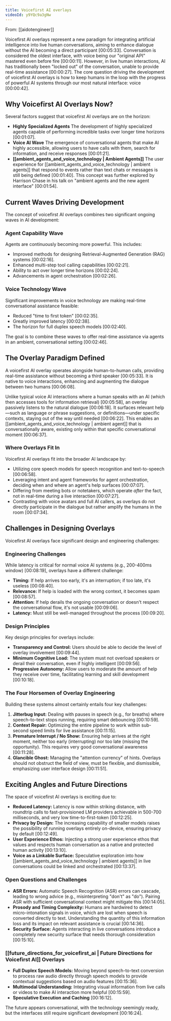 ```yaml
---
title: Voicefirst AI overlays
videoId: y9YQc9a3gNw
---
```


From: [[aidotengineer]] <br/> 

Voicefirst AI overlays represent a new paradigm for integrating artificial intelligence into live human conversations, aiming to enhance dialogue without the AI becoming a direct participant <a class="yt-timestamp" data-t="00:05:33">[00:05:33]</a>. Conversation is considered the oldest interface, with voice being our "original API" mastered even before fire <a class="yt-timestamp" data-t="00:00:11">[00:00:11]</a>. However, in live human interactions, AI has traditionally been "locked out" of the conversation, unable to provide real-time assistance <a class="yt-timestamp" data-t="00:00:27">[00:00:27]</a>. The core question driving the development of voicefirst AI overlays is how to keep humans in the loop with the progress of powerful AI systems through our most natural interface: voice <a class="yt-timestamp" data-t="00:00:42">[00:00:42]</a>.

## Why Voicefirst AI Overlays Now?

Several factors suggest that voicefirst AI overlays are on the horizon:
*   **Highly Specialized Agents** The development of highly specialized agents capable of performing incredible tasks over longer time horizons <a class="yt-timestamp" data-t="00:01:07">[00:01:07]</a>.
*   **Voice AI Wave** The emergence of conversational agents that make AI highly accessible, allowing users to have calls with them, search for information, and receive responses <a class="yt-timestamp" data-t="00:01:21">[00:01:21]</a>.
*   **[[ambient_agents_and_voice_technology | Ambient Agents]]** The user experience for [[ambient_agents_and_voice_technology | ambient agents]] that respond to events rather than text chats or messages is still being defined <a class="yt-timestamp" data-t="00:01:40">[00:01:40]</a>. This concept was further explored by Harrison Chase in his talk on "ambient agents and the new agent interface" <a class="yt-timestamp" data-t="00:01:54">[00:01:54]</a>.

## Current Waves Driving Development

The concept of voicefirst AI overlays combines two significant ongoing waves in AI development:

### Agent Capability Wave
Agents are continuously becoming more powerful. This includes:
*   Improved methods for designing Retrieval-Augmented Generation (RAG) systems <a class="yt-timestamp" data-t="00:02:16">[00:02:16]</a>.
*   Enhanced multi-step tool calling capabilities <a class="yt-timestamp" data-t="00:02:21">[00:02:21]</a>.
*   Ability to act over longer time horizons <a class="yt-timestamp" data-t="00:02:24">[00:02:24]</a>.
*   Advancements in agent orchestration <a class="yt-timestamp" data-t="00:02:26">[00:02:26]</a>.

### Voice Technology Wave
Significant improvements in voice technology are making real-time conversational assistance feasible:
*   Reduced "time to first token" <a class="yt-timestamp" data-t="00:02:35">[00:02:35]</a>.
*   Greatly improved latency <a class="yt-timestamp" data-t="00:02:38">[00:02:38]</a>.
*   The horizon for full duplex speech models <a class="yt-timestamp" data-t="00:02:40">[00:02:40]</a>.

The goal is to combine these waves to offer real-time assistance via agents in an ambient, conversational setting <a class="yt-timestamp" data-t="00:02:46">[00:02:46]</a>.

## The Overlay Paradigm Defined

A voicefirst AI overlay operates alongside human-to-human calls, providing real-time assistance without becoming a third speaker <a class="yt-timestamp" data-t="00:05:33">[00:05:33]</a>. It is native to voice interactions, enhancing and augmenting the dialogue between two humans <a class="yt-timestamp" data-t="00:06:08">[00:06:08]</a>.

Unlike typical voice AI interactions where a human speaks with an AI (which then accesses tools for information retrieval) <a class="yt-timestamp" data-t="00:05:58">[00:05:58]</a>, an overlay passively listens to the natural dialogue <a class="yt-timestamp" data-t="00:06:18">[00:06:18]</a>. It surfaces relevant help—such as language or phrase suggestions, or definitions—under specific contexts, staying out of the way until needed <a class="yt-timestamp" data-t="00:06:22">[00:06:22]</a>. This enables an [[ambient_agents_and_voice_technology | ambient agent]] that is conversationally aware, existing only within that specific conversational moment <a class="yt-timestamp" data-t="00:06:37">[00:06:37]</a>.

### Where Overlays Fit In
Voicefirst AI overlays fit into the broader AI landscape by:
*   Utilizing core speech models for speech recognition and text-to-speech <a class="yt-timestamp" data-t="00:06:58">[00:06:58]</a>.
*   Leveraging intent and agent frameworks for agent orchestration, deciding when and where an agent's help surfaces <a class="yt=" data-t="00:07:07">[00:07:07]</a>.
*   Differing from meeting bots or notetakers, which operate *after* the fact, not in real-time during a live interaction <a class="yt-timestamp" data-t="00:07:27">[00:07:27]</a>.
*   Contrasting with voice avatars and full AI callers, as overlays do not directly participate in the dialogue but rather amplify the humans in the room <a class="yt-timestamp" data-t="00:07:34">[00:07:34]</a>.

## Challenges in Designing Overlays

Voicefirst AI overlays face significant design and engineering challenges:

### Engineering Challenges
While latency is critical for normal voice AI systems (e.g., 200-400ms window) <a class="yt-timestamp" data-t="00:08:19">[00:08:19]</a>, overlays have a different challenge:
*   **Timing:** If help arrives too early, it's an interruption; if too late, it's useless <a class="yt-timestamp" data-t="00:08:40">[00:08:40]</a>.
*   **Relevance:** If help is loaded with the wrong context, it becomes spam <a class="yt-timestamp" data-t="00:08:57">[00:08:57]</a>.
*   **Attention:** If help derails the ongoing conversation or doesn't respect the conversational flow, it's not usable <a class="yt-timestamp" data-t="00:09:06">[00:09:06]</a>.
*   **Latency:** Must still be well-managed throughout the process <a class="yt-timestamp" data-t="00:09:20">[00:09:20]</a>.

### Design Principles
Key design principles for overlays include:
*   **Transparency and Control:** Users should be able to decide the level of overlay involvement <a class="yt-timestamp" data-t="00:09:44">[00:09:44]</a>.
*   **Minimum Cognitive Load:** The system must not overload speakers or derail their conversation, even if highly intelligent <a class="yt-timestamp" data-t="00:09:56">[00:09:56]</a>.
*   **Progressive Autonomy:** Allow users to moderate the amount of help they receive over time, facilitating learning and skill development <a class="yt-timestamp" data-t="00:10:18">[00:10:18]</a>.

### The Four Horsemen of Overlay Engineering
Building these systems almost certainly entails four key challenges:
1.  **Jitterbug Input:** Dealing with pauses in speech (e.g., for breaths) where speech-to-text stops running, requiring smart debouncing <a class="yt-timestamp" data-t="00:10:59">[00:10:59]</a>.
2.  **Context Repair:** Optimizing the entire pipeline to work within sub-second speed limits for live assistance <a class="yt-timestamp" data-t="00:11:15">[00:11:15]</a>.
3.  **Premature Interrupt / No Show:** Ensuring help arrives at the right moment, neither too early (interrupting) nor too late (missing the opportunity). This requires very good conversational awareness <a class="yt-timestamp" data-t="00:11:28">[00:11:28]</a>.
4.  **Glancible Ghost:** Managing the "attention currency" of hints. Overlays should not obstruct the field of view, must be flexible, and dismissible, emphasizing user interface design <a class="yt-timestamp" data-t="00:11:51">[00:11:51]</a>.

## Exciting Angles and Future Directions

The space of voicefirst AI overlays is exciting due to:
*   **Reduced Latency:** Latency is now within striking distance, with roundtrip calls to fast-provisioned LM providers achievable in 500-700 milliseconds, and very low time-to-first-token <a class="yt-timestamp" data-t="00:12:25">[00:12:25]</a>.
*   **Privacy by Design:** The increasing capability of smaller models raises the possibility of running overlays entirely on-device, ensuring privacy by default <a class="yt-timestamp" data-t="00:12:49">[00:12:49]</a>.
*   **User Experience Ethos:** Injecting a strong user experience ethos that values and respects human conversation as a native and protected human activity <a class="yt-timestamp" data-t="00:13:10">[00:13:10]</a>.
*   **Voice as a Linkable Surface:** Speculative exploration into how [[ambient_agents_and_voice_technology | ambient agents]] in live conversations could be linked and orchestrated <a class="yt-timestamp" data-t="00:13:37">[00:13:37]</a>.

### Open Questions and Challenges
*   **ASR Errors:** Automatic Speech Recognition (ASR) errors can cascade, leading to wrong advice (e.g., misinterpreting "don't" as "do"). Pairing ASR with sufficient conversational context might mitigate this <a class="yt-timestamp" data-t="00:14:05">[00:14:05]</a>.
*   **Prosody and Timing Complexity:** Humans are hardwired to detect micro-intonation signals in voice, which are lost when speech is converted directly to text. Understanding the quantity of this information loss and its impact on relevant assistance is crucial <a class="yt-timestamp" data-t="00:14:36">[00:14:36]</a>.
*   **Security Surface:** Agents interacting in live conversations introduce a completely new security surface that needs thorough consideration <a class="yt-timestamp" data-t="00:15:10">[00:15:10]</a>.

### [[future_directions_for_voicefirst_ai | Future Directions for Voicefirst AI]] Overlays
*   **Full Duplex Speech Models:** Moving beyond speech-to-text conversion to process raw audio directly through speech models to provide contextual suggestions based on audio features <a class="yt-timestamp" data-t="00:15:36">[00:15:36]</a>.
*   **Multimodal Understanding:** Integrating visual information from live calls or videos to make AI interaction more helpful <a class="yt-timestamp" data-t="00:15:59">[00:15:59]</a>.
*   **Speculative Execution and Caching** <a class="yt-timestamp" data-t="00:16:12">[00:16:12]</a>.

The future appears conversational, with the technology seemingly ready, but the interfaces still require significant development <a class="yt-timestamp" data-t="00:16:24">[00:16:24]</a>.